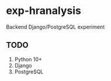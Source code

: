 # exp-hranalysis
Backend Django/PostgreSQL experiment

## TODO ##
1. Python 10+
2. Django
3. PostgreSQL
